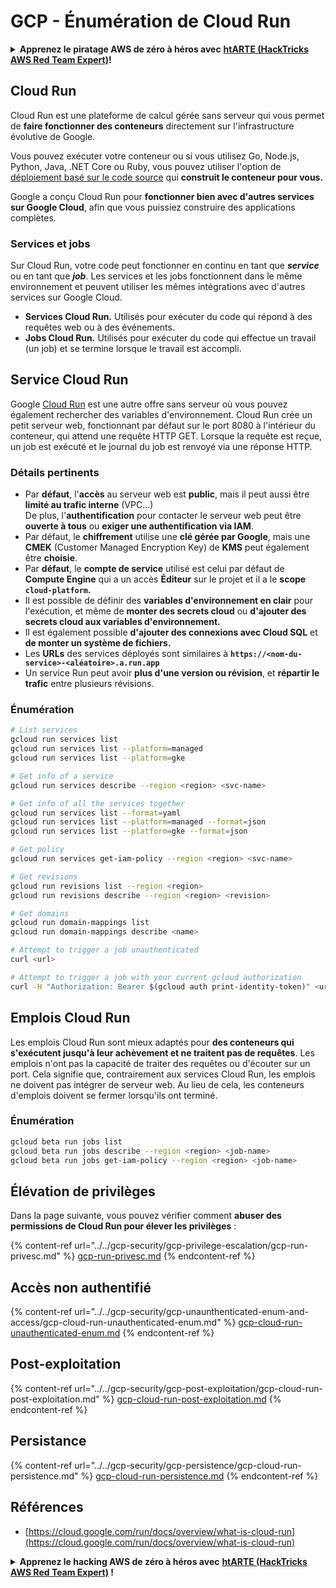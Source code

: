 # GCP - Énumération de Cloud Run

<details>

<summary><strong>Apprenez le piratage AWS de zéro à héros avec</strong> <a href="https://training.hacktricks.xyz/courses/arte"><strong>htARTE (HackTricks AWS Red Team Expert)</strong></a><strong>!</strong></summary>

Autres moyens de soutenir HackTricks :

* Si vous souhaitez voir votre **entreprise annoncée dans HackTricks** ou **télécharger HackTricks en PDF**, consultez les [**PLANS D'ABONNEMENT**](https://github.com/sponsors/carlospolop)!
* Obtenez le [**merchandising officiel PEASS & HackTricks**](https://peass.creator-spring.com)
* Découvrez [**La Famille PEASS**](https://opensea.io/collection/the-peass-family), notre collection d'[**NFTs**](https://opensea.io/collection/the-peass-family) exclusifs
* **Rejoignez le** 💬 [**groupe Discord**](https://discord.gg/hRep4RUj7f) ou le [**groupe Telegram**](https://t.me/peass) ou **suivez** moi sur **Twitter** 🐦 [**@carlospolopm**](https://twitter.com/carlospolopm)**.**
* **Partagez vos astuces de piratage en soumettant des PR aux dépôts github** [**HackTricks**](https://github.com/carlospolop/hacktricks) et [**HackTricks Cloud**](https://github.com/carlospolop/hacktricks-cloud).

</details>

## Cloud Run <a href="#reviewing-cloud-run-configurations" id="reviewing-cloud-run-configurations"></a>

Cloud Run est une plateforme de calcul gérée sans serveur qui vous permet de **faire fonctionner des conteneurs** directement sur l'infrastructure évolutive de Google.

Vous pouvez exécuter votre conteneur ou si vous utilisez Go, Node.js, Python, Java, .NET Core ou Ruby, vous pouvez utiliser l'option de [déploiement basé sur le code source](https://cloud.google.com/run/docs/deploying-source-code) qui **construit le conteneur pour vous.**

Google a conçu Cloud Run pour **fonctionner bien avec d'autres services sur Google Cloud**, afin que vous puissiez construire des applications complètes.

### Services et jobs <a href="#services-and-jobs" id="services-and-jobs"></a>

Sur Cloud Run, votre code peut fonctionner en continu en tant que _**service**_ ou en tant que _**job**_. Les services et les jobs fonctionnent dans le même environnement et peuvent utiliser les mêmes intégrations avec d'autres services sur Google Cloud.

* **Services Cloud Run.** Utilisés pour exécuter du code qui répond à des requêtes web ou à des événements.
* **Jobs Cloud Run.** Utilisés pour exécuter du code qui effectue un travail (un job) et se termine lorsque le travail est accompli.

## Service Cloud Run

Google [Cloud Run](https://cloud.google.com/run) est une autre offre sans serveur où vous pouvez également rechercher des variables d'environnement. Cloud Run crée un petit serveur web, fonctionnant par défaut sur le port 8080 à l'intérieur du conteneur, qui attend une requête HTTP GET. Lorsque la requête est reçue, un job est exécuté et le journal du job est renvoyé via une réponse HTTP.

### Détails pertinents

* Par **défaut**, l'**accès** au serveur web est **public**, mais il peut aussi être **limité au trafic interne** (VPC...)\
De plus, l'**authentification** pour contacter le serveur web peut être **ouverte à tous** ou **exiger une authentification via IAM**.
* Par défaut, le **chiffrement** utilise une **clé gérée par Google**, mais une **CMEK** (Customer Managed Encryption Key) de **KMS** peut également être **choisie**.
* Par **défaut**, le **compte de service** utilisé est celui par défaut de **Compute Engine** qui a un accès **Éditeur** sur le projet et il a le **scope `cloud-platform`.**
* Il est possible de définir des **variables d'environnement en clair** pour l'exécution, et même de **monter des secrets cloud** ou **d'ajouter des secrets cloud aux variables d'environnement.**
* Il est également possible **d'ajouter des connexions avec Cloud SQL** et **de monter un système de fichiers.**
* Les **URLs** des services déployés sont similaires à **`https://<nom-du-service>-<aléatoire>.a.run.app`**
* Un service Run peut avoir **plus d'une version ou révision**, et **répartir le trafic** entre plusieurs révisions.

### Énumération
```bash
# List services
gcloud run services list
gcloud run services list --platform=managed
gcloud run services list --platform=gke

# Get info of a service
gcloud run services describe --region <region> <svc-name>

# Get info of all the services together
gcloud run services list --format=yaml
gcloud run services list --platform=managed --format=json
gcloud run services list --platform=gke --format=json

# Get policy
gcloud run services get-iam-policy --region <region> <svc-name>

# Get revisions
gcloud run revisions list --region <region>
gcloud run revisions describe --region <region> <revision>

# Get domains
gcloud run domain-mappings list
gcloud run domain-mappings describe <name>

# Attempt to trigger a job unauthenticated
curl <url>

# Attempt to trigger a job with your current gcloud authorization
curl -H "Authorization: Bearer $(gcloud auth print-identity-token)" <url>
```
## Emplois Cloud Run

Les emplois Cloud Run sont mieux adaptés pour **des conteneurs qui s'exécutent jusqu'à leur achèvement et ne traitent pas de requêtes**. Les emplois n'ont pas la capacité de traiter des requêtes ou d'écouter sur un port. Cela signifie que, contrairement aux services Cloud Run, les emplois ne doivent pas intégrer de serveur web. Au lieu de cela, les conteneurs d'emplois doivent se fermer lorsqu'ils ont terminé.

### Énumération
```bash
gcloud beta run jobs list
gcloud beta run jobs describe --region <region> <job-name>
gcloud beta run jobs get-iam-policy --region <region> <job-name>
```
## Élévation de privilèges

Dans la page suivante, vous pouvez vérifier comment **abuser des permissions de Cloud Run pour élever les privilèges** :

{% content-ref url="../../gcp-security/gcp-privilege-escalation/gcp-run-privesc.md" %}
[gcp-run-privesc.md](../../gcp-security/gcp-privilege-escalation/gcp-run-privesc.md)
{% endcontent-ref %}

## Accès non authentifié

{% content-ref url="../../gcp-security/gcp-unaunthenticated-enum-and-access/gcp-cloud-run-unauthenticated-enum.md" %}
[gcp-cloud-run-unauthenticated-enum.md](../../gcp-security/gcp-unaunthenticated-enum-and-access/gcp-cloud-run-unauthenticated-enum.md)
{% endcontent-ref %}

## Post-exploitation

{% content-ref url="../../gcp-security/gcp-post-exploitation/gcp-cloud-run-post-exploitation.md" %}
[gcp-cloud-run-post-exploitation.md](../../gcp-security/gcp-post-exploitation/gcp-cloud-run-post-exploitation.md)
{% endcontent-ref %}

## Persistance

{% content-ref url="../../gcp-security/gcp-persistence/gcp-cloud-run-persistence.md" %}
[gcp-cloud-run-persistence.md](../../gcp-security/gcp-persistence/gcp-cloud-run-persistence.md)
{% endcontent-ref %}

## Références

* [https://cloud.google.com/run/docs/overview/what-is-cloud-run](https://cloud.google.com/run/docs/overview/what-is-cloud-run)

<details>

<summary><strong>Apprenez le hacking AWS de zéro à héros avec</strong> <a href="https://training.hacktricks.xyz/courses/arte"><strong>htARTE (HackTricks AWS Red Team Expert)</strong></a><strong> !</strong></summary>

Autres moyens de soutenir HackTricks :

* Si vous souhaitez voir votre **entreprise annoncée dans HackTricks** ou **télécharger HackTricks en PDF**, consultez les [**PLANS D'ABONNEMENT**](https://github.com/sponsors/carlospolop)!
* Obtenez le [**merchandising officiel PEASS & HackTricks**](https://peass.creator-spring.com)
* Découvrez [**La Famille PEASS**](https://opensea.io/collection/the-peass-family), notre collection d'[**NFTs**](https://opensea.io/collection/the-peass-family) exclusifs
* **Rejoignez le** 💬 [**groupe Discord**](https://discord.gg/hRep4RUj7f) ou le [**groupe Telegram**](https://t.me/peass) ou **suivez-moi** sur **Twitter** 🐦 [**@carlospolopm**](https://twitter.com/carlospolopm)**.**
* **Partagez vos astuces de hacking en soumettant des PR aux dépôts github** [**HackTricks**](https://github.com/carlospolop/hacktricks) et [**HackTricks Cloud**](https://github.com/carlospolop/hacktricks-cloud).

</details>
